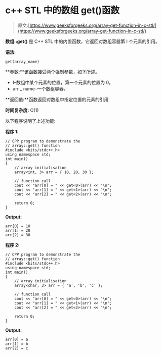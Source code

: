 # c++ STL 中的数组 get()函数

> 原文:[https://www.geeksforgeeks.org/array-get-function-in-c-stl/](https://www.geeksforgeeks.org/array-get-function-in-c-stl/)

**数组::get()** 是 C++ STL 中的内置函数，它返回对数组容器第 I 个元素的引用。

**语法:**

```
get(array_name)
```

**参数:**该函数接受两个强制参数，如下所述。

*   I–数组中某个元素的位置，第一个元素的位置为 0。
*   arr _ name–一个数组容器。

**返回值:**函数返回对数组中指定位置的元素的引用

**时间复杂度:** O(1)

以下程序说明了上述功能:

**程序 1:**

```
// CPP program to demonstrate the
// array::get() function
#include <bits/stdc++.h>
using namespace std;
int main()
{
    // array initialisation
    array<int, 3> arr = { 10, 20, 30 };

    // function call
    cout << "arr[0] = " << get<0>(arr) << "\n";
    cout << "arr[1] = " << get<1>(arr) << "\n";
    cout << "arr[2] = " << get<2>(arr) << "\n";

    return 0;
}
```

**Output:**

```
arr[0] = 10
arr[1] = 20
arr[2] = 30

```

**程序 2:**

```
// CPP program to demonstrate the
// array::get() function
#include <bits/stdc++.h>
using namespace std;
int main()
{
    // array initialisation
    array<char, 3> arr = { 'a', 'b', 'c' };

    // function call
    cout << "arr[0] = " << get<0>(arr) << "\n";
    cout << "arr[1] = " << get<1>(arr) << "\n";
    cout << "arr[2] = " << get<2>(arr) << "\n";

    return 0;
}
```

**Output:**

```
arr[0] = a
arr[1] = b
arr[2] = c

```